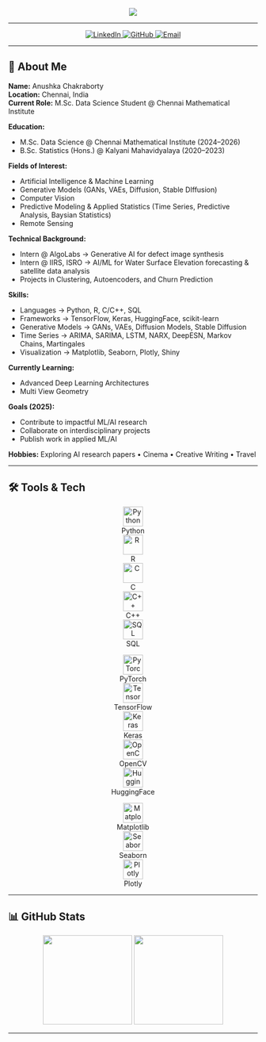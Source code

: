 <!-- Header Banner -->
<p align="center">
  <img src="https://capsule-render.vercel.app/api?type=waving&height=300&color=gradient&text=Anushka%20Chakraborty&textBg=false&animation=blinking&section=header&desc=Machine%20Learning%20|%20Generative%20AI%20|%20Computer%20Vision%20|%20Applied%20Statistics" />
</p>

---
<p align="center">
  <a href="https://www.linkedin.com/in/anushka-chakraborty-5a9444213/" target="_blank">
    <img src="https://img.icons8.com/color/48/000000/linkedin.png" alt="LinkedIn"/>
  </a>
  <a href="https://github.com/Anu589" target="_blank">
    <img src="https://img.icons8.com/ios-glyphs/48/000000/github.png" alt="GitHub"/>
  </a>
  <a href="mailto:anushka.chakraborty589@gmail.com">
    <img src="https://img.icons8.com/color/48/000000/gmail.png" alt="Email"/>
  </a>
</p>

---

## 📝 About Me  

**Name:** Anushka Chakraborty  
**Location:** Chennai, India  
**Current Role:** M.Sc. Data Science Student @ Chennai Mathematical Institute  

**Education:**  
- M.Sc. Data Science @ Chennai Mathematical Institute (2024–2026)  
- B.Sc. Statistics (Hons.) @ Kalyani Mahavidyalaya (2020–2023)  

**Fields of Interest:**  
- Artificial Intelligence & Machine Learning  
- Generative Models (GANs, VAEs, Diffusion, Stable DIffusion)  
- Computer Vision  
- Predictive Modeling & Applied Statistics (Time Series, Predictive Analysis, Baysian Statistics)
- Remote Sensing 

**Technical Background:**  
- Intern @ AlgoLabs → Generative AI for defect image synthesis  
- Intern @ IIRS, ISRO → AI/ML for Water Surface Elevation forecasting & satellite data analysis  
- Projects in Clustering, Autoencoders, and Churn Prediction  

**Skills:**  
- Languages → Python, R, C/C++, SQL  
- Frameworks → TensorFlow, Keras, HuggingFace, scikit-learn  
- Generative Models → GANs, VAEs, Diffusion Models, Stable Diffusion  
- Time Series → ARIMA, SARIMA, LSTM, NARX, DeepESN, Markov Chains, Martingales 
- Visualization → Matplotlib, Seaborn, Plotly, Shiny  

**Currently Learning:**  
- Advanced Deep Learning Architectures  
- Multi View Geometry

**Goals (2025):**  
- Contribute to impactful ML/AI research  
- Collaborate on interdisciplinary projects  
- Publish work in applied ML/AI  

**Hobbies:** Exploring AI research papers • Cinema • Creative Writing • Travel  

----

## 🛠️ Tools & Tech  

<p align="center">
  <!-- Languages -->
  <div align="center">
    <img src="https://cdn.jsdelivr.net/gh/devicons/devicon/icons/python/python-original.svg" height="40" alt="Python"/><br>Python
  </div>
  <div align="center">
    <img src="https://cdn.jsdelivr.net/gh/devicons/devicon/icons/r/r-original.svg" height="40" alt="R"/><br>R
  </div>
  <div align="center">
    <img src="https://cdn.jsdelivr.net/gh/devicons/devicon/icons/c/c-original.svg" height="40" alt="C"/><br>C
  </div>
  <div align="center">
    <img src="https://cdn.jsdelivr.net/gh/devicons/devicon/icons/cplusplus/cplusplus-original.svg" height="40" alt="C++"/><br>C++
  </div>
  <div align="center">
    <img src="https://cdn.jsdelivr.net/gh/devicons/devicon/icons/mysql/mysql-original.svg" height="40" alt="SQL"/><br>SQL
  </div>
</p>

<p align="center">
  <!-- ML/DL Frameworks -->
  <div align="center">
    <img src="https://cdn.jsdelivr.net/gh/devicons/devicon/icons/pytorch/pytorch-original.svg" height="40" alt="PyTorch"/><br>PyTorch
  </div>
  <div align="center">
    <img src="https://cdn.jsdelivr.net/gh/devicons/devicon/icons/tensorflow/tensorflow-original.svg" height="40" alt="TensorFlow"/><br>TensorFlow
  </div>
  <div align="center">
    <img src="https://cdn.jsdelivr.net/gh/devicons/devicon/icons/keras/keras-original.svg" height="40" alt="Keras"/><br>Keras
  </div>
  <div align="center">
    <img src="https://cdn.jsdelivr.net/gh/devicons/devicon/icons/opencv/opencv-original.svg" height="40" alt="OpenCV"/><br>OpenCV
  </div>
  <div align="center">
    <img src="https://avatars.githubusercontent.com/u/25720743?s=200&v=4" height="40" alt="HuggingFace"/><br>HuggingFace
  </div>
</p>

<p align="center">
  <!-- Visualization -->
  <div align="center">
    <img src="https://cdn.jsdelivr.net/gh/devicons/devicon/icons/matplotlib/matplotlib-original.svg" height="40" alt="Matplotlib"/><br>Matplotlib
  </div>
  <div align="center">
    <img src="https://cdn.jsdelivr.net/gh/devicons/devicon/icons/seaborn/seaborn-original.svg" height="40" alt="Seaborn"/><br>Seaborn
  </div>
  <div align="center">
    <img src="https://cdn.jsdelivr.net/gh/devicons/devicon/icons/plotly/plotly-original.svg" height="40" alt="Plotly"/><br>Plotly
  </div>
</p>

---

## 📊 GitHub Stats  

<p align="center">
  <!-- GitHub Stats Card -->
  <img src="https://github-readme-stats.vercel.app/api?username=Anu589&show_icons=true&theme=radical&hide_border=true" height="180"/>
  
  <!-- Most Used Languages Card -->
  <img src="https://github-readme-stats.vercel.app/api/top-langs/?username=Anu589&layout=compact&theme=radical&hide_border=true" height="180"/>
</p>

---

